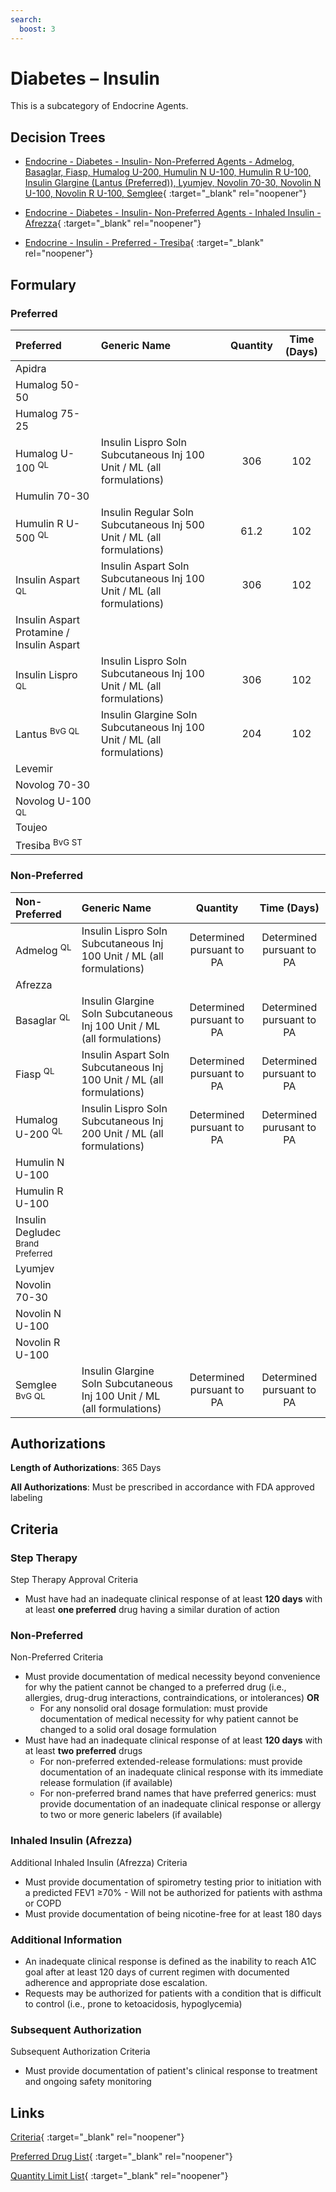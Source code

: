 ```yaml
---
search:
  boost: 3
---
```


# Diabetes – Insulin

This is a subcategory of Endocrine Agents.

## Decision Trees

- [Endocrine - Diabetes - Insulin- Non-Preferred Agents - Admelog, Basaglar, Fiasp, Humalog U-200, Humulin N U-100, Humulin R U-100, Insulin Glargine (Lantus (Preferred)), Lyumjev, Novolin 70-30, Novolin N U-100, Novolin R U-100, Semglee](https://forms.office.com/Pages/ResponsePage.aspx?id=nPhjxpvvj0G9PUHkbAzgaN9UYz8EqmlIs3_TYn4TbXBUQlFCQUYzNFJMWk9JTTQyVUJOODBJREkwRSQlQCN0PWcu){ :target="_blank" rel="noopener"}

- [Endocrine - Diabetes - Insulin- Non-Preferred Agents - Inhaled Insulin - Afrezza](https://forms.office.com/Pages/ResponsePage.aspx?id=nPhjxpvvj0G9PUHkbAzgaN9UYz8EqmlIs3_TYn4TbXBUQTc2TExZWEIyWEhaMEtERTlVU1RBMExaWCQlQCN0PWcu){ :target="_blank" rel="noopener"}

- [Endocrine - Insulin - Preferred - Tresiba](https://forms.office.com/Pages/ResponsePage.aspx?id=nPhjxpvvj0G9PUHkbAzgaN9UYz8EqmlIs3_TYn4TbXBUQk9HTkYxMTg5VElSNjJPQVExRVYzQThITCQlQCN0PWcu){ :target="_blank" rel="noopener"}

## Formulary

### Preferred

| Preferred                                 | Generic Name                                                            | Quantity | Time (Days) |
|:------------------------------------------|:------------------------------------------------------------------------|:--------:|:-----------:|
| Apidra                                    |                                                                         |          |             |
| Humalog 50-50                             |                                                                         |          |             |
| Humalog 75-25                             |                                                                         |          |             |
| Humalog U-100 <sup>QL</sup>               | Insulin Lispro Soln Subcutaneous Inj 100 Unit / ML (all formulations)   |   306    |     102     |
| Humulin 70-30                             |                                                                         |          |             |
| Humulin R U-500 <sup>QL</sup>             | Insulin Regular Soln Subcutaneous Inj 500 Unit / ML (all formulations)  |   61.2   |     102     |
| Insulin Aspart <sup>QL</sup>              | Insulin Aspart Soln Subcutaneous Inj 100 Unit / ML (all formulations)   |   306    |     102     |
| Insulin Aspart Protamine / Insulin Aspart |                                                                         |          |             |
| Insulin Lispro <sup>QL</sup>              | Insulin Lispro Soln Subcutaneous Inj 100 Unit / ML (all formulations)   |   306    |     102     |
| Lantus <sup>BvG QL</sup>                  | Insulin Glargine Soln Subcutaneous Inj 100 Unit / ML (all formulations) |   204    |     102     |
| Levemir                                   |                                                                         |          |             |
| Novolog 70-30                             |                                                                         |          |             |
| Novolog U-100 <sup>QL</sup>               |                                                                         |          |             |
| Toujeo                                    |                                                                         |          |             |
| Tresiba <sup>BvG ST</sup>                 |                                                                         |          |             |

### Non-Preferred

| Non-Preferred                                                                               | Generic Name                                                            |         Quantity          |        Time (Days)        |
|:--------------------------------------------------------------------------------------------|:------------------------------------------------------------------------|:-------------------------:|:-------------------------:|
| Admelog <sup>QL</sup>                                                                       | Insulin Lispro Soln Subcutaneous Inj 100 Unit / ML (all formulations)   | Determined pursuant to PA | Determined pursuant to PA |
| Afrezza                                                                                     |                                                                         |                           |                           |
| Basaglar <sup>QL</sup>                                                                      | Insulin Glargine Soln Subcutaneous Inj 100 Unit / ML (all formulations) | Determined pursuant to PA | Determined pursuant to PA |
| Fiasp <sup>QL</sup>                                                                         | Insulin Aspart Soln Subcutaneous Inj 100 Unit / ML (all formulations)   | Determined pursuant to PA | Determined pursuant to PA |
| Humalog U-200 <sup>QL</sup>                                                                 | Insulin Lispro Soln Subcutaneous Inj 200 Unit / ML (all formulations)   | Determined pursuant to PA | Determined purusant to PA |
| Humulin N U-100                                                                             |                                                                         |                           |                           |
| Humulin R U-100                                                                             |                                                                         |                           |                           |
| <span title = "Brand Preferred: Tresiba">Insulin Degludec</span> <sup>Brand Preferred</sup> |                                                                         |                           |                           |
| Lyumjev                                                                                     |                                                                         |                           |                           |
| Novolin 70-30                                                                               |                                                                         |                           |                           |
| Novolin N U-100                                                                             |                                                                         |                           |                           |
| Novolin R U-100                                                                             |                                                                         |                           |                           |
| Semglee <sup>BvG QL</sup>                                                                   | Insulin Glargine Soln Subcutaneous Inj 100 Unit / ML (all formulations) | Determined pursuant to PA | Determined pursuant to PA |

## Authorizations

**Length of Authorizations**: 365 Days

**All Authorizations**: Must be prescribed in accordance with FDA approved labeling

## Criteria

### Step Therapy

Step Therapy Approval Criteria

- Must have had an inadequate clinical response of at least **120 days** with at least **one preferred** drug having a similar duration of action 

### Non-Preferred

Non-Preferred Criteria

- Must provide documentation of medical necessity beyond convenience for why the patient cannot be changed to a preferred drug (i.e., allergies, drug-drug interactions, contraindications, or intolerances) **OR**
    - For any nonsolid oral dosage formulation: must provide documentation of medical necessity for why patient cannot be changed to a solid oral dosage formulation
- Must have had an inadequate clinical response of at least **120 days** with at least **two preferred** drugs
    - For non-preferred extended-release formulations: must provide documentation of an inadequate clinical response with its immediate release formulation (if available)
    - For non-preferred brand names that have preferred generics: must provide documentation of an inadequate clinical response or allergy to two or more generic labelers (if available)

### Inhaled Insulin (Afrezza)

Additional Inhaled Insulin (Afrezza) Criteria

- Must provide documentation of spirometry testing prior to initiation with a predicted FEV1 ≥70% - Will not be authorized for patients with asthma or COPD
- Must provide documentation of being nicotine-free for at least 180 days

### Additional Information

- An inadequate clinical response is defined as the inability to reach A1C goal after at least 120 days of current regimen with documented adherence and appropriate dose escalation.
- Requests may be authorized for patients with a condition that is difficult to control (i.e., prone to ketoacidosis, hypoglycemia)

### Subsequent Authorization

Subsequent Authorization Criteria

- Must provide documentation of patient's clinical response to treatment and ongoing safety monitoring

## Links

[Criteria](https://pharmacy.medicaid.ohio.gov/sites/default/files/20230401_UPDL_Criteria%20_APPROVED.pdf#page=54){ :target="_blank" rel="noopener"}

[Preferred Drug List](https://pharmacy.medicaid.ohio.gov/sites/default/files/20230401_UPDL_v7_Approved.pdf#page=20){ :target="_blank" rel="noopener"}

[Quantity Limit List](https://pharmacy.medicaid.ohio.gov/sites/default/files/20230101_Ohio_Medicaid_Quantity_Document_APPROVED.pdf){ :target="_blank" rel="noopener"}
